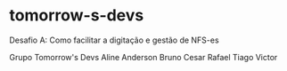 # tomorrow-s-devs
Desafio A: Como facilitar a digitação e gestão de NFS-es

Grupo Tomorrow's Devs
Aline
Anderson
Bruno Cesar
Rafael
Tiago
Victor
